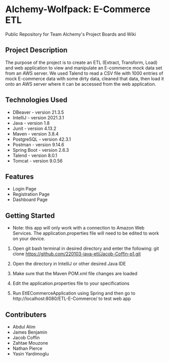 # Alchemy-Wolfpack: E-Commerce ETL

Public Repository for Team Alchemy's Project Boards and Wiki

## Project Description

The purpose of the project is to create an ETL (Extract, Transform, Load) and web application to view and manipulate an E-commerce mock data set from an AWS server. We used Talend to read a CSV file with 1000 entries of mock E-commerce data with some dirty data, cleaned that data, then load it onto an AWS server where it can be accessed from the web application.

## Technologies Used

* DBeaver - version 21.3.5
* IntelliJ - version 2021.3.1
* Java - version 1.8
* Junit - version 4.13.2
* Maven - version 3.8.4
* PostgreSQL - version 42.3.1
* Postman - version 9.14.6
* Spring Boot - version 2.6.3
* Talend - version 8.0.1
* Tomcat - version 9.0.56

## Features

* Login Page
* Registration Page
* Dashboard Page

## Getting Started

* Note: this app will only work with a connection to Amazon Web Services. The application.properties file will need to be edited to work on your device.

1. Open git bash terminal in desired directory and enter the following: 
    git clone https://github.com/220103-java-etl/Jacob-Coffin-p1.git

2. Open the directory in IntelliJ or other desired Java IDE

3. Make sure that the Maven POM.xml file changes are loaded

4. Edit the application.properties file to your specifications

5. Run EtlECommerceApplication using Spring and then go to http://localhost:8080/ETL-E-Commerce/ to test web app


## Contributers

* Abdul Alim
* James Benjamin
* Jacob Coffin
* Zahtae Mouzone
* Nathan Pierce
* Yasin Yardimoglu
